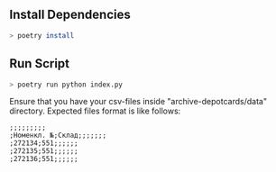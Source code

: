 ## Install Dependencies

```sh
> poetry install
```

## Run Script

```sh
> poetry run python index.py
```

Ensure that you have your csv-files inside "archive-depotcards/data" directory. Expected files format is like follows:

```csv
;;;;;;;;;
;Номенкл. №;Склад;;;;;;;
;272134;551;;;;;;
;272135;551;;;;;;
;272136;551;;;;;;
```